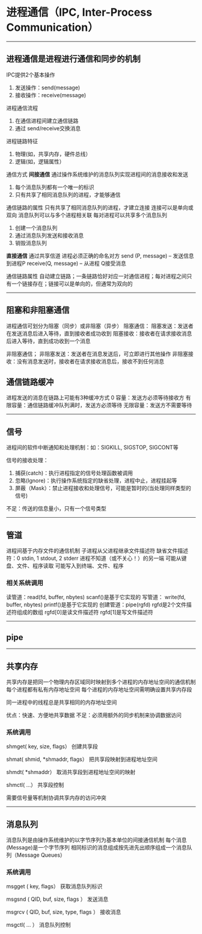 # 进程通信（IPC, Inter-Process Communication）
------
## 进程通信是进程进行通信和同步的机制
IPC提供2个基本操作
1. 发送操作：send(message)
2. 接收操作：receive(message)

进程通信流程
1. 在通信进程间建立通信链路
2. 通过 send/receive交换消息

进程链路特征
1. 物理(如，共享内存，硬件总线）
2. 逻辑(如，逻辑属性）

通信方式
**间接通信**
通过操作系统维护的消息队列实现进程间的消息接收和发送
1. 每个消息队列都有一个唯一的标识
2. 只有共享了相同消息队列的进程，才能够通信

通信链路的属性
只有共享了相同消息队列的进程，才建立连接
连接可以是单向或双向
消息队列可以与多个进程相关联
每对进程可以共享多个消息队列

1. 创建一个消息队列
2. 通过消息队列发送和接收消息
3. 销毁消息队列

**直接通信**
通过共享信道
进程必须正确的命名对方
send (P, message) – 发送信息到进程P
receive(Q, message) – 从进程 Q接受消息

通信链路属性
自动建立链路；一条链路恰好对应一对通信进程；每对进程之间只有一个链接存在；链接可以是单向的，但通常为双向的


------
## 阻塞和非阻塞通信
进程通信可划分为阻塞（同步）或非阻塞（异步）
阻塞通信：
阻塞发送：发送者在发送消息后进入等待，直到接收者成功收到
阻塞接收：接收者在请求接收消息后进入等待，直到成功收到一个消息

非阻塞通信；
非阻塞发送：发送者在消息发送后，可立即进行其他操作
非阻塞接收：没有消息发送时，接收者在请求接收消息后，接收不到任何消息

## 通信链路缓冲
进程发送的消息在链路上可能有3种缓冲方式
0 容量：发送方必须等待接收方
有限容量：通信链路缓冲队列满时，发送方必须等待
无限容量：发送方不需要等待



------
## 信号
进程间的软件中断通知和处理机制：如：SIGKILL, SIGSTOP, SIGCONT等

信号的接收处理：
1. 捕获(catch)：执行进程指定的信号处理函数被调用
2. 忽略(Ignore)：执行操作系统指定的缺省处理，进程中止，进程挂起等
3. 屏蔽（Mask）：禁止进程接收和处理信号，可能是暂时的(当处理同样类型的信号)

不足：传送的信息量小，只有一个信号类型

------
## 管道
进程间基于内存文件的通信机制
子进程从父进程继承文件描述符
缺省文件描述符：0 stdin, 1 stdout, 2 stderr
进程不知道（或不关心！）的另一端
可能从键盘、文件、程序读取
可能写入到终端、文件、程序

###  相关系统调用
读管道：read(fd, buffer, nbytes) scanf()是基于它实现的
写管道： write(fd, buffer, nbytes) printf()是基于它实现的
创建管道：pipe(rgfd)
rgfd是2个文件描述符组成的数组
rgfd[0]是读文件描述符
rgfd[1]是写文件描述符


-----
## pipe


------
## 共享内存
共享内存是把同一个物理内存区域同时映射到多个进程的内存地址空间的通信机制
每个进程都有私有内存地址空间
每个进程的内存地址空间需明确设置共享内存段


同一进程中的线程总是共享相同的内存地址空间

优点：快速、方便地共享数据
不足：必须用额外的同步机制来协调数据访问

### 系统调用
shmget( key, size, flags）
创建共享段


shmat( shmid, *shmaddr, flags）
把共享段映射到进程地址空间

shmdt( *shmaddr）
取消共享段到进程地址空间的映射

shmctl( …）
共享段控制


需要信号量等机制协调共享内存的访问冲突

------
## 消息队列
消息队列是由操作系统维护的以字节序列为基本单位的间接通信机制
每个消息(Message)是一个字节序列
相同标识的消息组成按先进先出顺序组成一个消息队列（Message Queues）

### 系统调用
msgget ( key, flags）
获取消息队列标识

msgsnd ( QID, buf, size, flags ）
发送消息


msgrcv ( QID, buf, size, type, flags ）
接收消息


msgctl( … ）
消息队列控制
